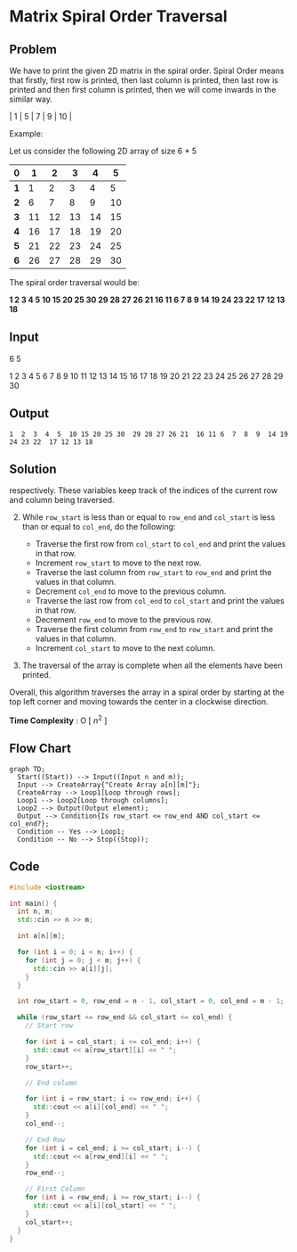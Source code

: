 # Matrix Spiral Order Traversal

## Problem

We have to print the given 2D matrix in the spiral order. Spiral Order means that firstly, first row is printed, then last column is printed, then last row is printed and then first column is printed, then we will come inwards in the similar way.

|  1 |  5 |  7 |  9 | 10 |

Example:  

Let us consider the following 2D array of size 6 * 5

|  0   |  1 |  2 |  3 |  4 |  5 |
|-----|----|----|----|----|----|
|   **1** |  1 |  2 |  3 |  4 |  5 |
|   **2** |  6 |  7 |  8 |  9 | 10 |
|   **3** | 11 | 12 | 13 | 14 | 15 |
|   **4** | 16 | 17 | 18 | 19 | 20 |
|   **5** | 21 | 22 | 23 | 24 | 25 |
|   **6** | 26 | 27 | 28 | 29 | 30 |


The spiral order traversal would be:

**1  2  3  4  5  10 15 20 25 30  29 28 27 26 21  16 11 6  7  8  9  14 19 24 23 22  17 12 13 18**

## Input

6 5

1 2 3 4 5
6 7 8 9 10
11 12 13 14 15
16 17 18 19 20
21 22 23 24 25
26 27 28 29 30

## Output

	
``1  2  3  4  5  10 15 20 25 30  29 28 27 26 21  16 11 6  7  8  9  14 19 24 23 22  17 12 13 18``

## Solution

respectively. These variables keep track of the indices of the current row and column being traversed.

2.  While `row_start` is less than or equal to `row_end` and `col_start` is less than or equal to `col_end`, do the following:

    -   Traverse the first row from `col_start` to `col_end` and print the values in that row.
    -   Increment `row_start` to move to the next row.
    -   Traverse the last column from `row_start` to `row_end` and print the values in that column.
    -   Decrement `col_end` to move to the previous column.
    -   Traverse the last row from `col_end` to `col_start` and print the values in that row.
    -   Decrement `row_end` to move to the previous row.
    -   Traverse the first column from `row_end` to `row_start` and print the values in that column.
    -   Increment `col_start` to move to the next column.
3.  The traversal of the array is complete when all the elements have been printed.

Overall, this algorithm traverses the array in a spiral order by starting at the top left corner and moving towards the center in a clockwise direction.

**Time Complexity** : O [ $n^{2}$ ]

## Flow Chart

```mermaid
graph TD;
  Start((Start)) --> Input((Input n and m));
  Input --> CreateArray{"Create Array a[n][m]"};
  CreateArray --> Loop1[Loop through rows];
  Loop1 --> Loop2[Loop through columns];
  Loop2 --> Output(Output element);
  Output --> Condition{Is row_start <= row_end AND col_start <= col_end?};
  Condition -- Yes --> Loop1;
  Condition -- No --> Stop((Stop));
```

## Code

```cpp
#include <iostream>

int main() {
  int n, m;
  std::cin >> n >> m;

  int a[n][m];

  for (int i = 0; i < n; i++) {
    for (int j = 0; j < m; j++) {
      std::cin >> a[i][j];
    }
  }

  int row_start = 0, row_end = n - 1, col_start = 0, col_end = m - 1;

  while (row_start <= row_end && col_start <= col_end) {
    // Start row

    for (int i = col_start; i <= col_end; i++) {
      std::cout << a[row_start][i] << " ";
    }
    row_start++;

    // End column

    for (int i = row_start; i <= row_end; i++) {
      std::cout << a[i][col_end] << " ";
    }
    col_end--;

    // End Row
    for (int i = col_end; i >= col_start; i--) {
      std::cout << a[row_end][i] << " ";
    }
    row_end--;

    // First Column
    for (int i = row_end; i >= row_start; i--) {
      std::cout << a[i][col_start] << " ";
    }
    col_start++;
  }
}
```
